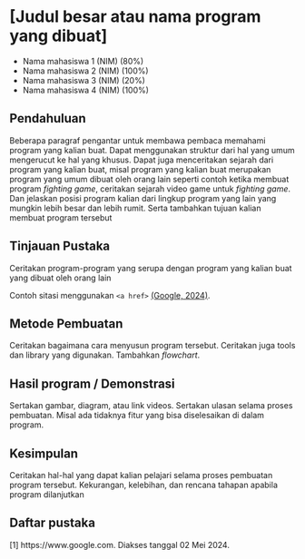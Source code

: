 

# [Judul besar atau nama program yang dibuat]

- Nama mahasiswa 1 (NIM) (80%)
- Nama mahasiswa 2 (NIM) (100%)
- Nama mahasiswa 3 (NIM) (20%)
- Nama mahasiswa 4 (NIM) (100%)

## Pendahuluan
Beberapa paragraf pengantar untuk membawa pembaca memahami program yang kalian 
buat. Dapat menggunakan struktur dari hal yang umum mengerucut ke hal yang khusus.
Dapat juga menceritakan sejarah dari program yang kalian buat, misal program
yang kalian buat merupakan program yang umum dibuat oleh orang lain seperti
contoh ketika membuat program _fighting game_, ceritakan sejarah video game
untuk _fighting game_. Dan jelaskan posisi program kalian
dari lingkup program yang lain yang mungkin lebih besar dan 
lebih rumit.
Serta tambahkan tujuan kalian membuat program tersebut

## Tinjauan Pustaka
Ceritakan program-program yang serupa dengan program yang kalian buat yang
dibuat oleh orang lain

Contoh sitasi menggunakan `<a href>` <a href="#div_ref1">(Google, 2024)</a>.

## Metode Pembuatan
Ceritakan bagaimana cara menyusun program tersebut.
Ceritakan juga tools dan library yang digunakan.
Tambahkan _flowchart_.

## Hasil program / Demonstrasi
Sertakan gambar, diagram, atau link videos.
Sertakan ulasan selama proses pembuatan. Misal ada tidaknya
fitur yang bisa diselesaikan di dalam program.

## Kesimpulan
Ceritakan hal-hal yang dapat kalian pelajari selama proses pembuatan program tersebut.
Kekurangan, kelebihan, dan rencana tahapan apabila program dilanjutkan

## Daftar pustaka
<div id="div_ref1"> 
  [1] https://www.google.com. Diakses tanggal 02 Mei 2024.
</div>